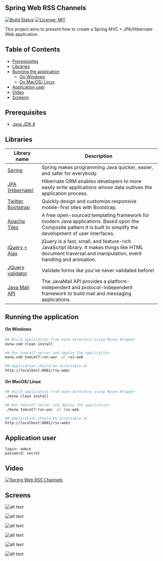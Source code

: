 Spring Web RSS Channels
---------------------------------------------
[![Build Status](https://github.com/DanielMichalski/spring-web-rss-channels/workflows/Java%20CI%20with%20Maven/badge.svg?branch=master)](https://github.com/DanielMichalski/spring-web-rss-channels/actions?query=workflow%3A%22Java+CI+with+Maven%22)
[![License: MIT](https://img.shields.io/badge/License-MIT-yellow.svg)](https://github.com/DanielMichalski/spring-web-rss-channels/blob/master/LICENSE)

This project aims to present how to create a Spring MVC + JPA/Hibernate Web application.

## Table of Contents
* [Prerequisites](#prerequisites)
* [Libraries](#Libraries)
* [Running the application](#running-the-application)
    * [On Windows](#on-windows)
    * [On MacOS/ Linux](#on-macos-linux)
* [Application user](#application-user)
* [Video](#video)
* [Screens](#screens)

## Prerequisites
- [Java JDK 8](https://www.oracle.com/pl/java/technologies/javase/javase-jdk8-downloads.html)

## Libraries
| Library name                                        | Description                                                                                                                                                         |
|-----------------------------------------------------|---------------------------------------------------------------------------------------------------------------------------------------------------------------------|
| [Spring](https://spring.io/)                        | Spring makes programming Java quicker, easier, and safer for everybody.                                                                                             |
| [JPA (Hibernate)](https://hibernate.org/)           | Hibernate ORM enables developers to more easily write applications whose data outlives the application process.                                                     |
| [Twitter Bootstrap](https://getbootstrap.com/)      | Quickly design and customize responsive mobile-first sites with Bootstrap.                                                                                          |
| [Apache Tiles](https://tiles.apache.org/)           | A free open-sourced templating framework for modern Java applications. Based upon the Composite pattern it is built to simplify the development of user interfaces. |
| [jQuery + Ajax](https://jquery.com/)                | jQuery is a fast, small, and feature-rich JavaScript library. It makes things like HTML document traversal and manipulation, event handling and animation.          |
| [JQuery validator](https://jqueryvalidation.org/)   |  Validate forms like you've never validated before!                                                                                                                 |
| [Java Mail API](https://javaee.github.io/javamail/) | The JavaMail API provides a platform-independent and protocol-independent framework to build mail and messaging applications.                                       |

## Running the application
#### On Windows
```bash
## Build application from base directory using Maven Wrapper
mvnw.cmd clean install

## Run tomcat7 server and deploy the application
mvnw.cmd tomcat7:run-war -pl rss-web

## Application should be accessible at
http://localhost:8081/rss-web/
```

#### On MacOS/ Linux
```bash
## Build application from base directory using Maven Wrapper
./mvnw clean install

## Run tomcat7 server and deploy the application
./mvnw tomcat7:run-war -pl rss-web

## Application should be accessible at
http://localhost:8081/rss-web/
```

## Application user
```
login: admin
password: secret
```

## Video
[![Spring Web RSS Channels](http://img.youtube.com/vi/5v8eZnM4ojU/0.jpg)](https://youtu.be/5v8eZnM4ojU "Spring Web RSS Channels")

## Screens
![alt text](https://github.com/DanielMichalski/spring-web-rss-channels/blob/master/rss-web/src/main/resources/img/screen1.png "Screen 1")

![alt text](https://github.com/DanielMichalski/spring-web-rss-channels/blob/master/rss-web/src/main/resources/img/screen2.png "Screen 2")

![alt text](https://github.com/DanielMichalski/spring-web-rss-channels/blob/master/rss-web/src/main/resources/img/screen3.png "Screen 3")

![alt text](https://github.com/DanielMichalski/spring-web-rss-channels/blob/master/rss-web/src/main/resources/img/screen4.png "Screen 4")

![alt text](https://github.com/DanielMichalski/spring-web-rss-channels/blob/master/rss-web/src/main/resources/img/screen5.png "Screen 5")

![alt text](https://github.com/DanielMichalski/spring-web-rss-channels/blob/master/rss-web/src/main/resources/img/screen6.png "Screen 6")
